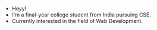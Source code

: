 - Heyy!
- I'm a final-year college student from India pursuing CSE.
- Currently interested in the field of Web Development.
<!---
Nazreen17/Nazreen17 is a ✨ special ✨ repository because its `README.md` (this file) appears on your GitHub profile.
You can click the Preview link to take a look at your changes.
--->

